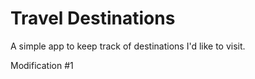 # Travel Destinations

A simple app to keep track of destinations I'd like to visit.

Modification #1
